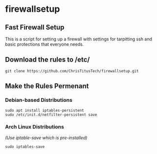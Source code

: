# firewallsetup
## Fast Firewall Setup

This is a script for setting up a firewall with settings for tarpitting ssh and basic protections that everyone needs.

## Download the rules to /etc/
```
git clone https://github.com/ChrisTitusTech/firewallsetup.git
````
## Make the Rules Permenant
### Debian-based Distributions
```
sudo apt install iptables-persistent
sudo /etc/init.d/netfilter-persistent save
```
### Arch Linux Distributions
*(Use iptable-save which is pre-installed)*
```
sudo iptables-save
```
